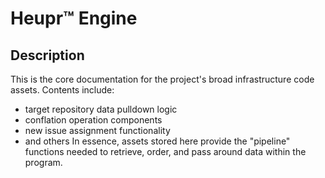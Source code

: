# Heupr&trade; Engine

## Description

This is the core documentation for the project's broad infrastructure code
assets. Contents include:  
- target repository data pulldown logic
- conflation operation components
- new issue assignment functionality
- and others
In essence, assets stored here provide the "pipeline" functions needed to
retrieve, order, and pass around data within the program.  

